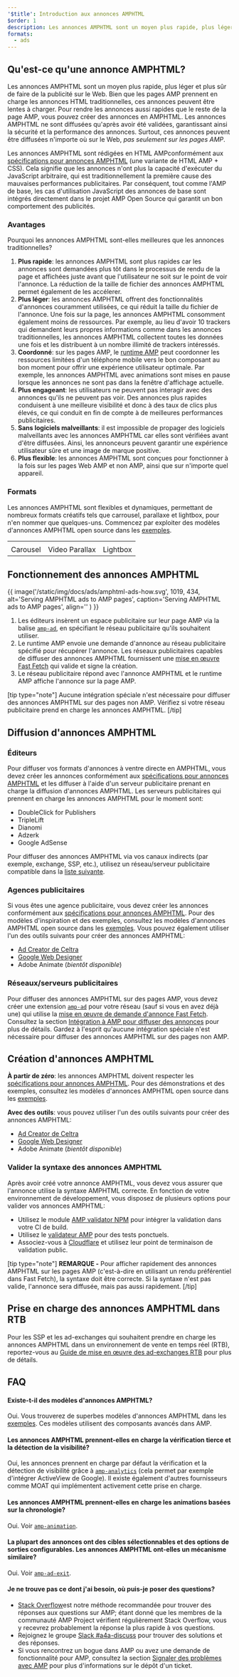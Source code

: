 ```yaml
---
'$title': Introduction aux annonces AMPHTML
$order: 1
description: Les annonces AMPHTML sont un moyen plus rapide, plus léger et plus sûr de faire de la publicité sur le Web. Bien que les pages AMP prennent en charge les annonces HTML traditionnelles, ces annonces peuvent être lentes à charger.
formats:
  - ads
---
```


## Qu'est-ce qu'une annonce AMPHTML?

Les annonces AMPHTML sont un moyen plus rapide, plus léger et plus sûr de faire de la publicité sur le Web. Bien que les pages AMP prennent en charge les annonces HTML traditionnelles, ces annonces peuvent être lentes à charger. Pour rendre les annonces aussi rapides que le reste de la page AMP, vous pouvez créer des annonces en AMPHTML. Les annonces AMPHTML ne sont diffusées qu'après avoir été validées, garantissant ainsi la sécurité et la performance des annonces. Surtout, ces annonces peuvent être diffusées n'importe où sur le Web, _pas seulement sur les pages AMP_.

Les annonces AMPHTML sont rédigées en HTML AMPconformément aux [spécifications pour annonces AMPHTML](a4a_spec.md) (une variante de HTML AMP + CSS). Cela signifie que les annonces n'ont plus la capacité d'exécuter du JavaScript arbitraire, qui est traditionnellement la première cause des mauvaises performances publicitaires. Par conséquent, tout comme l'AMP de base, les cas d'utilisation JavaScript des annonces de base sont intégrés directement dans le projet AMP Open Source qui garantit un bon comportement des publicités.

### Avantages

Pourquoi les annonces AMPHTML sont-elles meilleures que les annonces traditionnelles?

1. **Plus rapide**: les annonces AMPHTML sont plus rapides car les annonces sont demandées plus tôt dans le processus de rendu de la page et affichées juste avant que l'utilisateur ne soit sur le point de voir l'annonce. La réduction de la taille de fichier des annonces AMPHTML permet également de les accélerer.
2. **Plus léger**: les annonces AMPHTML offrent des fonctionnalités d'annonces couramment utilisées, ce qui réduit la taille du fichier de l'annonce. Une fois sur la page, les annonces AMPHTML consomment également moins de ressources. Par exemple, au lieu d'avoir 10 trackers qui demandent leurs propres informations comme dans les annonces traditionnelles, les annonces AMPHTML collectent toutes les données une fois et les distribuent à un nombre illimité de trackers intéressés.
3. **Coordonné**: sur les pages AMP, le [runtime AMP](spec/amphtml.md#amp-runtime) peut coordonner les ressources limitées d'un téléphone mobile vers le bon composant au bon moment pour offrir une expérience utilisateur optimale. Par exemple, les annonces AMPHTML avec animations sont mises en pause lorsque les annonces ne sont pas dans la fenêtre d'affichage actuelle.
4. **Plus engageant**: les utilisateurs ne peuvent pas interagir avec des annonces qu'ils ne peuvent pas voir. Des annonces plus rapides conduisent à une meilleure visibilité et donc à des taux de clics plus élevés, ce qui conduit en fin de compte à de meilleures performances publicitaires.
5. **Sans logiciels malveillants**: il est impossible de propager des logiciels malveillants avec les annonces AMPHTML car elles sont vérifiées avant d'être diffusées. Ainsi, les annonceurs peuvent garantir une expérience utilisateur sûre et une image de marque positive.
6. **Plus flexible**: les annonces AMPHTML sont conçues pour fonctionner à la fois sur les pages Web AMP et non AMP, ainsi que sur n'importe quel appareil.

### Formats

Les annonces AMPHTML sont flexibles et dynamiques, permettant de nombreux formats créatifs tels que carrousel, parallaxe et lightbox, pour n'en nommer que quelques-uns. Commencez par exploiter des modèles d'annonces AMPHTML open source dans les [exemples](../../../documentation/examples/index.html).

<table class="nocolor">
  <tr>
    <td class="col-thirty"><amp-anim width="410" height="731" layout="responsive" src="/static/img/docs/ads/amp-ad-01-carousel.gif">
    </amp-anim></td>
    <td class="col-thirty"><amp-anim width="410" height="731" layout="responsive" src="/static/img/docs/ads/amp-ad-02-video-parallax.gif">
    </amp-anim></td>
    <td class="col-thirty"><amp-anim width="410" height="731" layout="responsive" src="/static/img/docs/ads/amp-ad-03-lightbox.gif">
    </amp-anim></td>
  </tr>
  <tr>
    <td>Carousel</td>
    <td>Video Parallax</td>
    <td>Lightbox</td>
  </tr>
</table>

## Fonctionnement des annonces AMPHTML

{{ image('/static/img/docs/ads/amphtml-ads-how.svg', 1019, 434, alt='Serving AMPHTML ads to AMP pages', caption='Serving AMPHTML ads to AMP pages', align='' ) }}

1. Les éditeurs insèrent un espace publicitaire sur leur page AMP via la balise [`amp-ad`](../../../documentation/components/reference/amp-ad.md), en spécifiant le réseau publicitaire qu'ils souhaitent utiliser.
2. Le runtime AMP envoie une demande d'annonce au réseau publicitaire spécifié pour récupérer l'annonce. Les réseaux publicitaires capables de diffuser des annonces AMPHTML fournissent une [mise en œuvre Fast Fetch](https://github.com/ampproject/amphtml/blob/main/ads/google/a4a/docs/Network-Impl-Guide.md) qui valide et signe la création.
3. Le réseau publicitaire répond avec l'annonce AMPHTML et le runtime AMP affiche l'annonce sur la page AMP.

[tip type="note"] Aucune intégration spéciale n'est nécessaire pour diffuser des annonces AMPHTML sur des pages non AMP. Vérifiez si votre réseau publicitaire prend en charge les annonces AMPHTML. [/tip]

## Diffusion d'annonces AMPHTML

### Éditeurs

Pour diffuser vos formats d'annonces à ventre directe en AMPHTML, vous devez créer les annonces conformément aux [spécifications pour annonces AMPHTML](a4a_spec.md) et les diffuser à l'aide d'un serveur publicitaire prenant en charge la diffusion d'annonces AMPHTML. Les serveurs publicitaires qui prennent en charge les annonces AMPHTML pour le moment sont:

- DoubleClick for Publishers
- TripleLift
- Dianomi
- Adzerk
- Google AdSense

Pour diffuser des annonces AMPHTML via vos canaux indirects (par exemple, exchange, SSP, etc.), utilisez un réseau/serveur publicitaire compatible dans la [liste suivante](../../../documentation/guides-and-tutorials/develop/monetization/ads_vendors.md).

### Agences publicitaires

Si vous êtes une agence publicitaire, vous devez créer les annonces conformément aux [spécifications pour annonces AMPHTML](a4a_spec.md). Pour des modèles d'inspiration et des exemples, consultez les modèles d'annonces AMPHTML open source dans les [exemples](../../../documentation/examples/index.html). Vous pouvez également utiliser l'un des outils suivants pour créer des annonces AMPHTML:

- [Ad Creator de Celtra](http://www.prnewswire.com/news-releases/celtra-partners-with-the-amp-project-showcases-amp-ad-creation-at-google-io-event-300459514.html)
- [Google Web Designer](https://support.google.com/webdesigner/answer/7529856)
- Adobe Animate (_bientôt disponible_)

### Réseaux/serveurs publicitaires

Pour diffuser des annonces AMPHTML sur des pages AMP, vous devez créer une extension [`amp-ad`](../../../documentation/components/reference/amp-ad.md) pour votre réseau (sauf si vous en avez déjà une) qui utilise la [mise en œuvre de demande d'annonce Fast Fetch](https://github.com/ampproject/amphtml/blob/main/ads/google/a4a/docs/Network-Impl-Guide.md). Consultez la section [Intégration à AMP pour diffuser des annonces](../../../documentation/guides-and-tutorials/contribute/adnetwork_integration.md) pour plus de détails. Gardez à l'esprit qu'aucune intégration spéciale n'est nécessaire pour diffuser des annonces AMPHTML sur des pages non AMP.

## Création d'annonces AMPHTML

**À partir de zéro**: les annonces AMPHTML doivent respecter les [spécifications pour annonces AMPHTML](a4a_spec.md). Pour des démonstrations et des exemples, consultez les modèles d'annonces AMPHTML open source dans les [exemples](../../../documentation/examples/documentation/amp-ad.html).

**Avec des outils**: vous pouvez utiliser l'un des outils suivants pour créer des annonces AMPHTML:

- [Ad Creator de Celtra](http://www.prnewswire.com/news-releases/celtra-partners-with-the-amp-project-showcases-amp-ad-creation-at-google-io-event-300459514.html)
- [Google Web Designer](https://support.google.com/webdesigner/answer/7529856)
- Adobe Animate (_bientôt disponible_)

### Valider la syntaxe des annonces AMPHTML

Après avoir créé votre annonce AMPHTML, vous devez vous assurer que l'annonce utilise la syntaxe AMPHTML correcte. En fonction de votre environnement de développement, vous disposez de plusieurs options pour valider vos annonces AMPHTML:

- Utilisez le module [AMP validator NPM](https://www.npmjs.com/package/amphtml-validator) pour intégrer la validation dans votre CI de build.
- Utilisez le [validateur AMP](https://validator.ampproject.org/) pour des tests ponctuels.
- Associez-vous à [Cloudflare](https://blog.cloudflare.com/amp-validator-api/) et utilisez leur point de terminaison de validation public.

[tip type="note"] **REMARQUE -** Pour afficher rapidement des annonces AMPHTML sur les pages AMP (c'est-à-dire en utilisant un rendu préférentiel dans Fast Fetch), la syntaxe doit être correcte. Si la syntaxe n'est pas valide, l'annonce sera diffusée, mais pas aussi rapidement. [/tip]

## Prise en charge des annonces AMPHTML dans RTB

Pour les SSP et les ad-exchanges qui souhaitent prendre en charge les annonces AMPHTML dans un environnement de vente en temps réel (RTB), reportez-vous au [Guide de mise en œuvre des ad-exchanges RTB](https://github.com/ampproject/amphtml/blob/main/ads/google/a4a/docs/RTBExchangeGuide.md) pour plus de détails.

## FAQ

#### Existe-t-il des modèles d'annonces AMPHTML?

Oui. Vous trouverez de superbes modèles d'annonces AMPHTML dans les [exemples](../../../documentation/examples/documentation/amp-ad.html). Ces modèles utilisent des composants avancés dans AMP.

#### Les annonces AMPHTML prennent-elles en charge la vérification tierce et la détection de la visibilité?

Oui, les annonces prennent en charge par défaut la vérification et la détection de visibilité grâce à [`amp-analytics`](../../../documentation/components/reference/amp-analytics.md) (cela permet par exemple d'intégrer ActiveView de Google). Il existe également d'autres fournisseurs comme MOAT qui implémentent activement cette prise en charge.

#### Les annonces AMPHTML prennent-elles en charge les animations basées sur la chronologie?

Oui. Voir [`amp-animation`](../../../documentation/components/reference/amp-animation.md).

#### La plupart des annonces ont des cibles sélectionnables et des options de sorties configurables. Les annonces AMPHTML ont-elles un mécanisme similaire?

Oui. Voir [`amp-ad-exit`](../../../documentation/components/reference/amp-ad-exit.md).

#### Je ne trouve pas ce dont j'ai besoin, où puis-je poser des questions?

- [Stack Overflow](http://stackoverflow.com/questions/tagged/amp-html)est notre méthode recommandée pour trouver des réponses aux questions sur AMP; étant donné que les membres de la communauté AMP Project vérifient régulièrement Stack Overflow, vous y recevrez probablement la réponse la plus rapide à vos questions.
- Rejoignez le groupe [Slack #a4a-discuss](https://docs.google.com/forms/d/e/1FAIpQLSd83J2IZA6cdR6jPwABGsJE8YL4pkypAbKMGgUZZriU7Qu6Tg/viewform?fbzx=4406980310789882877) pour trouver des solutions et des réponses.
- Si vous rencontrez un bogue dans AMP ou avez une demande de fonctionnalité pour AMP, consultez la section [Signaler des problèmes avec AMP](https://github.com/ampproject/amphtml/blob/main/docs/contributing.md#reporting-issues-with-amp) pour plus d'informations sur le dépôt d'un ticket.
